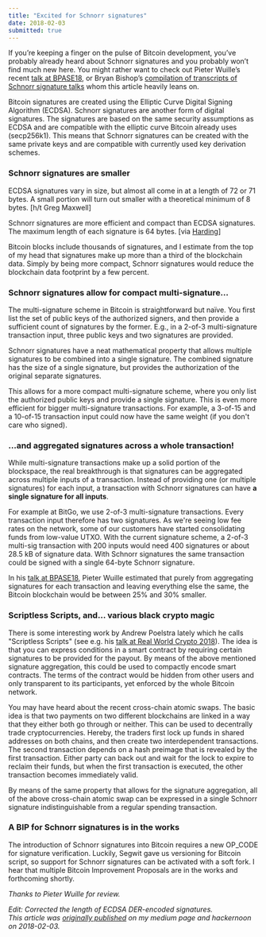 ```yaml
---
title: "Excited for Schnorr signatures"
date: 2018-02-03
submitted: true
---
```


If you’re keeping a finger on the pulse of Bitcoin development, you’ve probably already heard about Schnorr signatures and you probably won’t find much new here. You might rather want to check out Pieter Wuille’s recent [talk at BPASE18](https://www.youtube.com/watch?v=oTsjMz3DaLs), or Bryan Bishop’s [compilation of transcripts of Schnorr signature talks](http://diyhpl.us/~bryan/papers2/bitcoin/bitcoin-tech-dev-talks-schnorr-signatures.2018-02-01.pdf) whom this article heavily leans on.

Bitcoin signatures are created using the Elliptic Curve Digital Signing Algorithm (ECDSA). Schnorr signatures are another form of digital signatures. The signatures are based on the same security assumptions as ECDSA and are compatible with the elliptic curve Bitcoin already uses (secp256k1). This means that Schnorr signatures can be created with the same private keys and are compatible with currently used key derivation schemes.

### Schnorr signatures are smaller

ECDSA signatures vary in size, but almost all come in at a length of 72 or 71 bytes. A small portion will turn out smaller with a theoretical minimum of 8 bytes. [h/t Greg Maxwell]

Schnorr signatures are more efficient and compact than ECDSA signatures. The maximum length of each signature is 64 bytes. [via [Harding](https://bitcoin.stackexchange.com/q/34288/5406)]

Bitcoin blocks include thousands of signatures, and I estimate from the top of my head that signatures make up more than a third of the blockchain data. Simply by being more compact, Schnorr signatures would reduce the blockchain data footprint by a few percent.

### Schnorr signatures allow for compact multi-signature…

The multi-signature scheme in Bitcoin is straightforward but naïve. You first list the set of public keys of the authorized signers, and then provide a sufficient count of signatures by the former. E.g., in a 2-of-3 multi-signature transaction input, three public keys and two signatures are provided.

Schnorr signatures have a neat mathematical property that allows multiple signatures to be combined into a single signature. The combined signature has the size of a single signature, but provides the authorization of the original separate signatures.

This allows for a more compact multi-signature scheme, where you only list the authorized public keys and provide a single signature. This is even more efficient for bigger multi-signature transactions. For example, a 3-of-15 and a 10-of-15 transaction input could now have the same weight (if you don't care who signed).

### …and aggregated signatures across a whole transaction!

While multi-signature transactions make up a solid portion of the blockspace, the real breakthrough is that signatures can be aggregated across multiple inputs of a transaction. Instead of providing one (or multiple signatures) for each input, a transaction with Schnorr signatures can have **a single signature for all inputs**.

For example at BitGo, we use 2-of-3 multi-signature transactions. Every transaction input therefore has two signatures. As we're seeing low fee rates on the network, some of our customers have started consolidating funds from low-value UTXO. With the current signature scheme, a 2-of-3 multi-sig transaction with 200 inputs would need 400 signatures or about 28.5 kB of signature data. With Schnorr signatures the same transaction could be signed with a single 64-byte Schnorr signature.

In his [talk at BPASE18](https://www.youtube.com/watch?v=oTsjMz3DaLs), Pieter Wuille estimated that purely from aggregating signatures for each transaction and leaving everything else the same, the Bitcoin blockchain would be between 25% and 30% smaller.

### Scriptless Scripts, and… various black crypto magic

There is some interesting work by Andrew Poelstra lately which he calls "Scriptless Scripts" (see e.g. his [talk at Real World Crypto 2018](https://www.youtube.com/watch?v=ovCBT1gyk9c)). The idea is that you can express conditions in a smart contract by requiring certain signatures to be provided for the payout. By means of the above mentioned signature aggregation, this could be used to compactly encode smart contracts. The terms of the contract would be hidden from other users and only transparent to its participants, yet enforced by the whole Bitcoin network.

You may have heard about the recent cross-chain atomic swaps. The basic idea is that two payments on two different blockchains are linked in a way that they either both go through or neither. This can be used to decentrally trade cryptocurrencies.
Hereby, the traders first lock up funds in shared addresses on both chains, and then create two interdependent transactions. The second transaction depends on a hash preimage that is revealed by the first transaction. Either party can back out and wait for the lock to expire to reclaim their funds, but when the first transaction is executed, the other transaction becomes immediately valid.

By means of the same property that allows for the signature aggregation, all of the above cross-chain atomic swap can be expressed in a single Schnorr signature indistinguishable from a regular spending transaction.

### A BIP for Schnorr signatures is in the works

The introduction of Schnorr signatures into Bitcoin requires a new OP_CODE for signature verification. Luckily, Segwit gave us versioning for Bitcoin script, so support for Schnorr signatures can be activated with a soft fork. I hear that multiple Bitcoin Improvement Proposals are in the works and forthcoming shortly.

*Thanks to Pieter Wuille for review.*  

*Edit: Corrected the length of ECDSA DER-encoded signatures.*  
*This article was [originally published](https://medium.com/hackernoon/excited-for-schnorr-signatures-a00ee467fc5f) on my medium page and hackernoon on 2018-02-03.*
